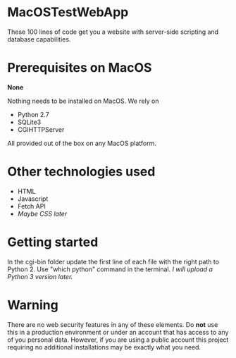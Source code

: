 # MacOSTestWebApp
These 100 lines of code get you a website with server-side scripting and database capabilities.

# Prerequisites on MacOS
__None__

Nothing needs to be installed on MacOS. 
We rely on 
- Python 2.7
- SQLite3
- CGIHTTPServer 

All provided out of the box on any MacOS platform.

# Other technologies used

- HTML
- Javascript
- Fetch API
- _Maybe CSS later_

# Getting started

In the cgi-bin folder update the first line of each file with the right path to Python 2. Use "which python" command in the terminal.
_I will upload a Python 3 version later._

# Warning

There are no web security features in any of these elements. Do __not__ use this in a production environment or under an account that has access to any of you personal data. 
However, if you are using a public account this project requiring no additional installations may be exactly what you need. 
